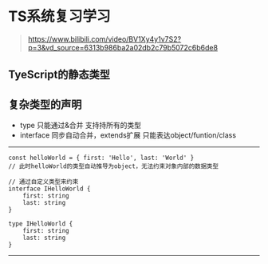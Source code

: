 # TS系统复习学习
> https://www.bilibili.com/video/BV1Xy4y1v7S2?p=3&vd_source=6313b986ba2a02db2c79b5072c6b6de8

## TyeScript的静态类型

## 复杂类型的声明
+ type 只能通过&合并 支持持所有的类型
+ interface 同步自动合并，extends扩展 只能表达object/funtion/class  
---
    const helloWorld = { first: 'Hello', last: 'World' } 
    // 此时helloWorld的类型自动推导为object，无法约束对象内部的数据类型

    // 通过自定义类型来约束
    interface IHelloWorld {
        first: string
        last: string
    }

    type IHelloWorld {
        first: string
        last: string
    }
---